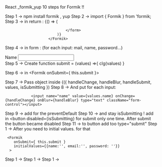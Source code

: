 React _formik_yup
                                    10 steps for Formik !!


Step 1 -> npm install formik , yup
Step 2 -> import { Formik } from 'formik;
Step 3 -> in return :
                        <Formik>
                            {() => (
                                <form>

                                </form>
                            )}
                        </Formik>
Step 4 -> in form : (for each input: mail, name, password...)
                     <div className="form-group">
                        <label>Name</label>
                        <input type="text" className="form-control"></input>
                    </div>
Step 5 -> Create function submit = (values) =>{ clg(values) }

Step 6 -> in <Formik onSubmit={ this.submit }>

Step 7 -> Pass object inside 
    <Formik>
        {({
          handleChange,
          handleBlur,
          handleSubmit,
          values,
          isSubmitting
        })
Step 8 -> And put for each input:

                <input name="name" value={values.name} onChange={handleChange} onBlur={handleBlur} type="text" className="form-control"></input>


Step 9 -> add <form onSubmit={handleSubmit} className="d-flex flex-column p-5 border"> for the preventDefault
Step 10 -> and stay isSubmitting ! add in <button disabled={isSubmitting} 
                        for submit only one time. After submit the button became disabled
Step 11 -> to button add too type="submit"
Step 1 -> After you need to initial values. for that

     <Formik
        onSubmit={ this.submit }
        initialValues={{name:'', email:'', password: ''}}
      >

Step 1 -> 
Step 1 -> 
Step 1 -> 

